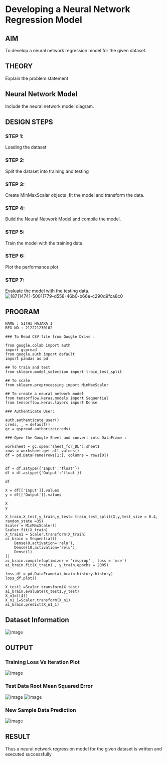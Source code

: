 # Developing a Neural Network Regression Model

## AIM

To develop a neural network regression model for the given dataset.

## THEORY

Explain the problem statement

## Neural Network Model

Include the neural network model diagram.

## DESIGN STEPS

### STEP 1:

Loading the dataset

### STEP 2:

Split the dataset into training and testing

### STEP 3:

Create MinMaxScalar objects ,fit the model and transform the data.

### STEP 4:

Build the Neural Network Model and compile the model.

### STEP 5:

Train the model with the training data.

### STEP 6:

Plot the performance plot

### STEP 7:

Evaluate the model with the testing data.
![187114741-50011779-d558-46b0-b66e-c290d9fca8c0](https://user-images.githubusercontent.com/94219582/226164790-c96d8074-ba9a-4511-b86a-d69e6b61dc5d.png)

## PROGRAM

```
NAME : SITHI HAJARA I
REG NO : 212221230102
        
### To Read CSV file from Google Drive :

from google.colab import auth
import gspread
from google.auth import default
import pandas as pd

## To train and test 
from sklearn.model_selection import train_test_split

## To scale 
from sklearn.preprocessing import MinMaxScaler

## To create a neural network model
from tensorflow.keras.models import Sequential
from tensorflow.keras.layers import Dense

### Authenticate User:

auth.authenticate_user()
creds, _ = default()
gc = gspread.authorize(creds)

### Open the Google Sheet and convert into DataFrame :

worksheet = gc.open('sheet_for_DL').sheet1
rows = worksheet.get_all_values()
df = pd.DataFrame(rows[1:], columns = rows[0])


df = df.astype({'Input':'float'})
df = df.astype({'Output':'float'})

df

X = df[['Input']].values
y = df[['Output']].values

X
y

X_train,X_test,y_train,y_test= train_test_split(X,y,test_size = 0.4, random_state =35)
Scaler = MinMaxScaler()
Scaler.fit(X_train)
X_train1 = Scaler.transform(X_train)
ai_brain = Sequential([
    Dense(8,activation='relu'),
    Dense(10,activation='relu'),
    Dense(1)
])
ai_brain.compile(optimizer = 'rmsprop' , loss = 'mse')
ai_brain.fit(X_train1 , y_train,epochs = 2005)

loss_df = pd.DataFrame(ai_brain.history.history)
loss_df.plot()

X_test1 =Scaler.transform(X_test)
ai_brain.evaluate(X_test1,y_test)
X_n1=[[4]]
X_n1_1=Scaler.transform(X_n1)
ai_brain.predict(X_n1_1)
```

## Dataset Information

![image](https://user-images.githubusercontent.com/94219582/226168229-6a5244f9-42f2-4592-acfa-78a9e3bbeec0.png)

## OUTPUT

### Training Loss Vs Iteration Plot

![image](https://user-images.githubusercontent.com/94219582/226168464-67a8912f-4784-42b5-935f-b66be1dd4f05.png)

### Test Data Root Mean Squared Error

![image](https://user-images.githubusercontent.com/94219582/226168511-634fcabb-cad9-4161-bb33-b07d9e7eb623.png)
![image](https://user-images.githubusercontent.com/94219582/226168536-da17fe3c-fa77-402e-af29-716efc23c3ed.png)

### New Sample Data Prediction

![image](https://user-images.githubusercontent.com/94219582/226168557-30aca09d-4b93-41f4-9d30-083927da89e9.png)

## RESULT
Thus a neural network regression model for the given dataset is written and executed successfully

